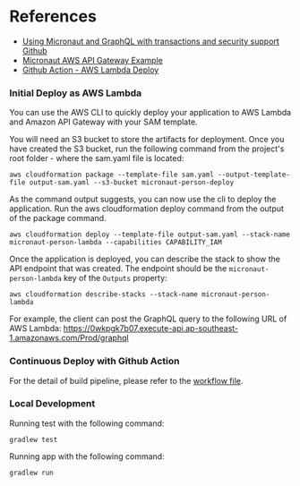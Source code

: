 # References
 * [Using Micronaut and GraphQL with transactions and security support](http://lifeinide.com/post/2019-04-15-micronaut-graphql-with-transaction-and-security-support/) [Github](https://github.com/l0co/micronaut-graphql)
 * [Micronaut AWS API Gateway Example](https://github.com/micronaut-projects/micronaut-aws/tree/master/examples/api-gateway-example)
 * [Github Action - AWS Lambda Deploy](https://github.com/marketplace/actions/aws-lambda-deploy)

### Initial Deploy as AWS Lambda
You can use the AWS CLI to quickly deploy your application to AWS Lambda and Amazon API Gateway with your SAM template.

You will need an S3 bucket to store the artifacts for deployment. Once you have created the S3 bucket, run the following command from the project's root folder - where the sam.yaml file is located:
```
aws cloudformation package --template-file sam.yaml --output-template-file output-sam.yaml --s3-bucket micronaut-person-deploy
```

As the command output suggests, you can now use the cli to deploy the application. Run the aws cloudformation deploy command from the output of the package command.
```
aws cloudformation deploy --template-file output-sam.yaml --stack-name micronaut-person-lambda --capabilities CAPABILITY_IAM
```

Once the application is deployed, you can describe the stack to show the API endpoint that was created. The endpoint should be the `micronaut-person-lambda` key of the `Outputs` property:
```
aws cloudformation describe-stacks --stack-name micronaut-person-lambda
```

For example, the client can post the GraphQL query to the following URL of AWS Lambda:
https://0wkpgk7b07.execute-api.ap-southeast-1.amazonaws.com/Prod/graphql

### Continuous Deploy with Github Action
For the detail of build pipeline, please refer to the [workflow file](.github/workflows/aws-lambda.yml).

### Local Development
Running test with the following command:
```
gradlew test
```

Running app with the following command:
```
gradlew run
```

